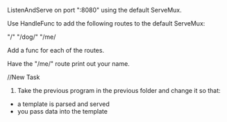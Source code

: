 ListenAndServe on port ":8080" using the default ServeMux.

Use HandleFunc to add the following routes to the default ServeMux:

"/"
"/dog/"
"/me/

Add a func for each of the routes.

Have the "/me/" route print out your name.

//New Task
1. Take the previous program in the previous folder and change it so that:
* a template is parsed and served
* you pass data into the template
